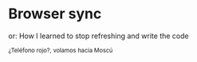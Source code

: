 # Browser sync

or: How I learned to stop refreshing and write the code

<small class="fragment">
¿Teléfono rojo?, volamos hacia Moscú
</small>
